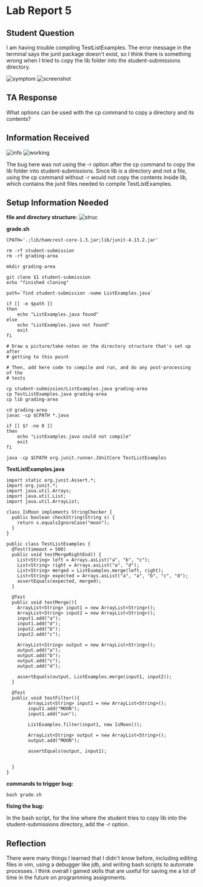 # Lab Report 5

## Student Question
I am having trouble compiling TestListExamples. The error message in the terminal says the junit package doesn't exist, so I think there is something wrong when I tried to copy the lib folder into the student-submissions directory.

![symptom](symptom.PNG)
![screenshot](StudentScreenshot.PNG)
## TA Response
What options can be used with the cp command to copy a directory and its contents? 

## Information Received
![info](info.PNG)
![working](working.PNG)

The bug here was not using the -r option after the cp command to copy the lib folder into student-submissions. Since lib is a directory and not a file, using the cp command without -r would not copy the contents inside lib, which contains the junit files needed to compile TestListExamples.

## Setup Information Needed
**file and directory structure:**
![struc](directorystruc.PNG)

**grade.sh**
```
CPATH='.;lib/hamcrest-core-1.3.jar;lib/junit-4.13.2.jar'

rm -rf student-submission
rm -rf grading-area

mkdir grading-area

git clone $1 student-submission
echo "finished cloning"

path=`find student-submission -name ListExamples.java`

if [[ -e $path ]]
then
    echo "ListExamples.java found"
else
    echo "ListExamples.java not found"
    exit
fi

# Draw a picture/take notes on the directory structure that's set up after
# getting to this point

# Then, add here code to compile and run, and do any post-processing of the
# tests

cp student-submission/ListExamples.java grading-area
cp TestListExamples.java grading-area
cp lib grading-area

cd grading-area
javac -cp $CPATH *.java

if [[ $? -ne 0 ]]
then
    echo "ListExamples.java could not compile"
    exit
fi

java -cp $CPATH org.junit.runner.JUnitCore TestListExamples
```

**TestListExamples.java**
```
import static org.junit.Assert.*;
import org.junit.*;
import java.util.Arrays;
import java.util.List;
import java.util.ArrayList;

class IsMoon implements StringChecker {
  public boolean checkString(String s) {
    return s.equalsIgnoreCase("moon");
  }
}

public class TestListExamples {
  @Test(timeout = 500)
  public void testMergeRightEnd() {
    List<String> left = Arrays.asList("a", "b", "c");
    List<String> right = Arrays.asList("a", "d");
    List<String> merged = ListExamples.merge(left, right);
    List<String> expected = Arrays.asList("a", "a", "b", "c", "d");
    assertEquals(expected, merged);
  }

  @Test
  public void testMerge(){
    ArrayList<String> input1 = new ArrayList<String>();
    ArrayList<String> input2 = new ArrayList<String>();
    input1.add("a");
    input1.add("d");
    input2.add("b");
    input2.add("c");

    ArrayList<String> output = new ArrayList<String>();
    output.add("a");
    output.add("b");
    output.add("c");
    output.add("d");

    assertEquals(output, ListExamples.merge(input1, input2));
  }

  @Test
  public void testFilter(){
        ArrayList<String> input1 = new ArrayList<String>();
        input1.add("MOON");
        input1.add("sun");
       
        ListExamples.filter(input1, new IsMoon());

        ArrayList<String> output = new ArrayList<String>();
        output.add("MOON");

        assertEquals(output, input1);


  }
}
```
**commands to trigger bug:**
```
bash grade.sh 
```
**fixing the bug:**

In the bash script, for the line where the student tries to copy lib into the student-submissions directory, add the -r option.

## Reflection
There were many things I learned that I didn't know before, including editing files in vim, using a debugger like jdb, and writing bash scripts to automate processes. I think overall I gained skills that are useful for saving me a lot of time in the future on programming assignments.
